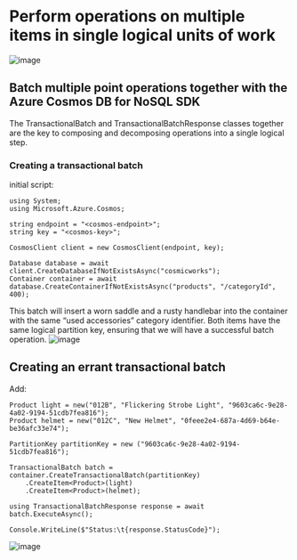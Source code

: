 # Perform operations on multiple items in single logical units of work

![image](https://github.com/ZCHAnalytics/Microsoft-Challenge-data-skills/assets/146954022/cff3b58d-141d-43dd-9fde-cb91d4f2c30e)

## Batch multiple point operations together with the Azure Cosmos DB for NoSQL SDK
The TransactionalBatch and TransactionalBatchResponse classes together are the key to composing and decomposing operations into a single logical step.

### Creating a transactional batch
initial script:
```
using System;
using Microsoft.Azure.Cosmos;

string endpoint = "<cosmos-endpoint>";
string key = "<cosmos-key>";

CosmosClient client = new CosmosClient(endpoint, key);
    
Database database = await client.CreateDatabaseIfNotExistsAsync("cosmicworks");
Container container = await database.CreateContainerIfNotExistsAsync("products", "/categoryId", 400);
```

This batch will insert a worn saddle and a rusty handlebar into the container with the same “used accessories” category identifier. Both items have the same logical partition key, ensuring that we will have a successful batch operation.
![image](https://github.com/ZCHAnalytics/Microsoft-Challenge-data-skills/assets/146954022/d75ca7f4-f91c-4632-a400-34e2e223f141)

## Creating an errant transactional batch
Add:
```
Product light = new("012B", "Flickering Strobe Light", "9603ca6c-9e28-4a02-9194-51cdb7fea816");
Product helmet = new("012C", "New Helmet", "0feee2e4-687a-4d69-b64e-be36afc33e74");

PartitionKey partitionKey = new ("9603ca6c-9e28-4a02-9194-51cdb7fea816");

TransactionalBatch batch = container.CreateTransactionalBatch(partitionKey)
    .CreateItem<Product>(light)
    .CreateItem<Product>(helmet);

using TransactionalBatchResponse response = await batch.ExecuteAsync();

Console.WriteLine($"Status:\t{response.StatusCode}");
```
![image](https://github.com/ZCHAnalytics/Microsoft-Challenge-data-skills/assets/146954022/a4585d36-e9f1-4bc3-8c7d-9eccf6047b06)




